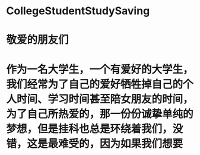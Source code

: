 # CollegeStudentStudySaving
# 敬爱的朋友们
#   作为一名大学生，一个有爱好的大学生，我们经常为了自己的爱好牺牲掉自己的个人时间、学习时间甚至陪女朋友的时间，为了自己所热爱的，那一份份诚挚单纯的梦想，但是挂科也总是环绕着我们，没错，这是最难受的，因为如果我们想要
